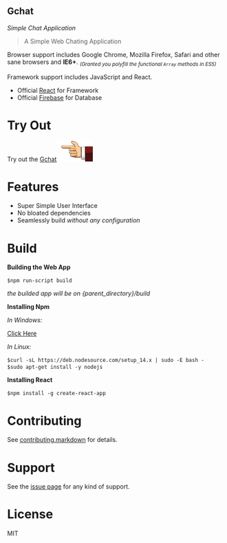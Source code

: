 
## Gchat
*Simple Chat Application*


> A Simple Web Chating Application

Browser support includes Google Chrome, Mozilla Firefox, Safari and other sane browsers and **IE6+**. <sub>_(Granted you polyfill the functional `Array` methods in ES5)_</sub>

Framework support includes JavaScript and React.

- Official [React][1]  for Framework
- Official [Firebase][2] for Database


# Try Out


<span>Try out the [Gchat][3] <img src="https://raw.githubusercontent.com/xidhu/Gchat/master/src/images/sticker_pointing_hand_4.gif" width=80></span>



# Features

- Super Simple User Interface
- No bloated dependencies
- Seamlessly build *without any configuration*

# Build

**Building the Web App**

```shell
$npm run-script build
```
*the builded app will be on {parent_directory}/build*

**Installing Npm**


*In Windows:*

[Click Here][4]

*In Linux:*
```shell
$curl -sL https://deb.nodesource.com/setup_14.x | sudo -E bash - 
$sudo apt-get install -y nodejs

```
**Installing React**

```shell
$npm install -g create-react-app

```

# Contributing

See [contributing.markdown][5] for details.

# Support

See  the [issue page][6]  for any kind of support.

# License

MIT

[1]: https://github.com/facebook/react
[2]: https://firebase.google.com
[3]: https://chat3-f8994.web.app
[4]: https://nodejs.org/en/download
[5]: https://github.com/xidhu/Gchat/blob/master/CONTRIBUTING.md
[6]: https://github.com/xidhu/Gchat/issues


